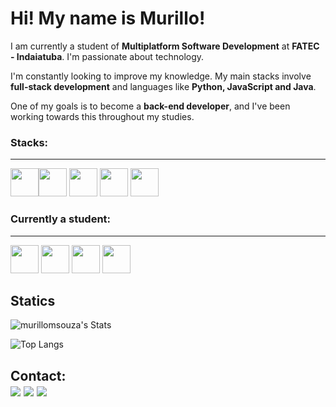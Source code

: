 # Hi! My name is Murillo!

I am currently a student of **Multiplatform Software Development** at **FATEC - Indaiatuba**. I'm passionate about technology.

I'm constantly looking to improve my knowledge. My main stacks involve **full-stack development** and languages like **Python, JavaScript and Java**.

One of my goals is to become a **back-end developer**, and I've been working towards this throughout my studies.

<h3>Stacks:</h3>
<hr>
<img src="https://cdn.jsdelivr.net/gh/devicons/devicon@latest/icons/html5/html5-original.svg" height=45px /><img src="https://cdn.jsdelivr.net/gh/devicons/devicon@latest/icons/css3/css3-original.svg" height=45px/> <img src="https://cdn.jsdelivr.net/gh/devicons/devicon@latest/icons/bootstrap/bootstrap-original.svg" height=45px/> <img src="https://cdn.jsdelivr.net/gh/devicons/devicon@latest/icons/python/python-original.svg" height=45px/> <img src="https://cdn.jsdelivr.net/gh/devicons/devicon@latest/icons/git/git-original.svg" height=45px/>

<h3>Currently a student:</h3>
<hr>

<img src="https://cdn.jsdelivr.net/gh/devicons/devicon@latest/icons/java/java-original.svg" height=45px> <img src="https://cdn.jsdelivr.net/gh/devicons/devicon@latest/icons/cplusplus/cplusplus-original.svg" height = 45px/> <img src="https://cdn.jsdelivr.net/gh/devicons/devicon@latest/icons/javascript/javascript-original.svg" height=45px /> <img src="https://cdn.jsdelivr.net/gh/devicons/devicon@latest/icons/mysql/mysql-original.svg" height=45px/> 
          
          


## Statics

![murillomsouza's Stats](https://github-readme-stats.vercel.app/api?username=murillomsouza&theme=dracula&show_icons=true&hide_border=true&count_private=true)

![Top Langs](https://github-readme-stats.vercel.app/api/top-langs/?username=murillomsouza&layout=compact&theme=dracula)

## Contact: <div>  <a href="https://instagram.com/murillooow" target="_blank"><img loading="lazy" src="https://img.shields.io/badge/-Instagram-%23E4405F?style=for-the-badge&logo=instagram&logoColor=white" target="_blank"></a> <a href = "mailto:contato@murillosouza997"><img loading="lazy" src="https://img.shields.io/badge/Gmail-D14836?style=for-the-badge&logo=gmail&logoColor=white" target="_blank"></a>  <a href="https://www.linkedin.com/in/murillo-de-souza" target="_blank"><img loading="lazy" src="https://img.shields.io/badge/-LinkedIn-%230077B5?style=for-the-badge&logo=linkedin&logoColor=white" target="_blank"></a>  </div>
